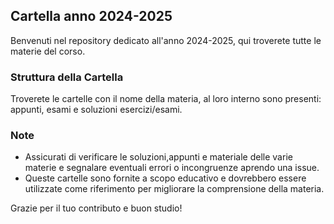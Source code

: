 ## Cartella anno 2024-2025

Benvenuti nel repository dedicato all'anno 2024-2025, qui troverete tutte le materie del corso.

### Struttura della Cartella

Troverete le cartelle con il nome della materia, al loro interno sono presenti: appunti, esami e soluzioni esercizi/esami.

### Note

- Assicurati di verificare le soluzioni,appunti e materiale delle varie materie e segnalare eventuali errori o incongruenze aprendo una issue.
- Queste cartelle sono fornite a scopo educativo e dovrebbero essere utilizzate come riferimento per migliorare la comprensione della materia.

Grazie per il tuo contributo e buon studio!
